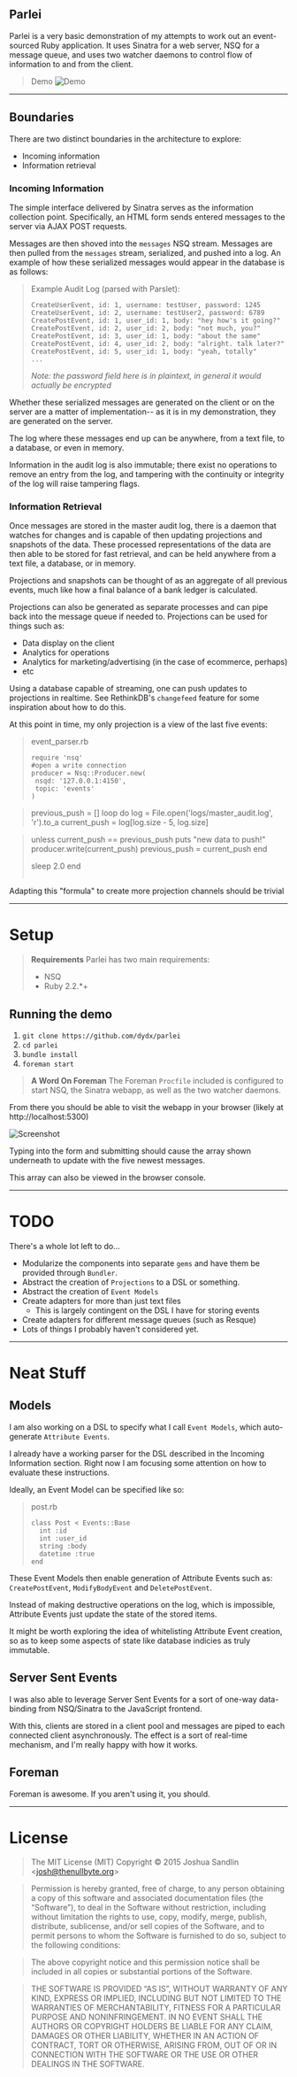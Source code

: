 Parlei
---------
Parlei is a very basic demonstration of my attempts to work out an event-sourced Ruby application. It uses Sinatra for a web server, NSQ for a message queue, and uses two watcher daemons to control flow of information to and from the client.

> Demo
> ![Demo](http://g.recordit.co/fpz0vP62C8.gif)

-----------
## Boundaries
There are two distinct boundaries in the architecture to explore:

* Incoming information
* Information retrieval

### Incoming Information
The simple interface delivered by Sinatra serves as the information collection point. Specifically, an HTML form sends entered messages to the server via AJAX POST requests.

Messages are then shoved into the `messages` NSQ stream. Messages are then pulled from the `messages` stream, serialized, and pushed into a log. An example of how these serialized messages would appear in the database is as follows:

> Example Audit Log (parsed with Parslet):
>```
> CreateUserEvent, id: 1, username: testUser, password: 1245
> CreateUserEvent, id: 2, username: testUser2, password: 6789
> CreatePostEvent, id: 1, user_id: 1, body: "hey how's it going?"
> CreatePostEvent, id: 2, user_id: 2, body: "not much, you?"
> CreatePostEvent, id: 3, user_id: 1, body: "about the same"
> CreatePostEvent, id: 4, user_id: 2, body: "alright. talk later?"
> CreatePostEvent, id: 5, user_id: 1, body: "yeah, totally"
> ...
>```
> *Note: the password field here is in plaintext, in general it would actually be encrypted*

Whether these serialized messages are generated on the client or on the server are a matter of implementation-- as it is in my demonstration, they are generated on the server.

The log where these messages end up can be anywhere, from a text file, to a database, or even in memory.

Information in the audit log is also immutable; there exist no operations to remove an entry from the log, and tampering with the continuity or integrity of the log will raise tampering flags.

### Information Retrieval
Once messages are stored in the master audit log, there is a daemon that watches for changes and is capable of then updating projections and snapshots of the data. These processed representations of the data are then able to be stored for fast retrieval, and can be held anywhere from a text file, a database, or in memory.

Projections and snapshots can be thought of as an aggregate of all previous events, much like how a final balance of a bank ledger is calculated.

Projections can also be generated as separate processes and can pipe back into the message queue if needed to. Projections can be used for things such as:

* Data display on the client
* Analytics for operations
* Analytics for marketing/advertising (in the case of ecommerce, perhaps)
* etc

Using a database capable of streaming, one can push updates to projections in realtime. See RethinkDB's `changefeed` feature for some inspiration about how to do this.

At this point in time, my only projection is a view of the last five events:

> event_parser.rb
> ```
> require 'nsq'
> #open a write connection
>producer = Nsq::Producer.new(
>  nsqd: '127.0.0.1:4150',
>  topic: 'events'
>)

>previous_push = []
>loop do
>  log = File.open('logs/master_audit.log', 'r').to_a
>  current_push = log[log.size - 5, log.size]

>   unless current_push == previous_push
>    puts "new data to push!"
>    producer.write(current_push)
>    previous_push = current_push
>  end
>  
>  sleep 2.0
>end
> ```

Adapting this "formula" to create more projection channels should be trivial

----------
# Setup
> **Requirements**
> Parlei has two main requirements:
> * NSQ
> * Ruby 2.2.*+

## Running the demo

1. `git clone https://github.com/dydx/parlei`
2. `cd parlei`
3. `bundle install`
4. `foreman start`

> **A Word On Foreman**
>The Foreman `Procfile` included is configured to start NSQ, the Sinatra webapp, as well as the two watcher daemons.

From there you should be able to visit the webapp in your browser (likely at http://localhost:5300)

![Screenshot](http://i.imgur.com/PGMURAi.png)

Typing into the form and submitting should cause the array shown underneath to update with the five newest messages.

This array can also be viewed in the browser console. 

---------
# TODO
There's a whole lot left to do...

* Modularize the components into separate `gems` and have them be provided through `Bundler`.
* Abstract the creation of `Projections` to a DSL or something.
* Abstract the creation of `Event Models`
* Create adapters for more than just text files
	* This is largely contingent on the DSL I have for storing events
* Create adapters for different message queues (such as Resque) 
* Lots of things I probably haven't considered yet.

----------
# Neat Stuff

## Models
I am also working on a DSL to specify what I call `Event Models`, which auto-generate `Attribute Events`.

I already have a working parser for the DSL described in the Incoming Information section. Right now I am focusing some attention on how to evaluate these instructions.

Ideally, an Event Model can be specified like so:


> post.rb
> ```
> class Post < Events::Base
>   int :id
>   int :user_id
>   string :body
>   datetime :true
> end 
> ```

These Event Models then enable generation of Attribute Events such as: `CreatePostEvent`, `ModifyBodyEvent` and `DeletePostEvent`.

Instead of making destructive operations on the log, which is impossible, Attribute Events just update the state of the stored items.

It might be worth exploring the idea of whitelisting Attribute Event creation, so as to keep some aspects of state like database indicies as truly immutable.

## Server Sent Events
I was also able to leverage Server Sent Events for a sort of one-way data-binding from NSQ/Sinatra to the JavaScript frontend.

With this, clients are stored in a client pool and messages are piped to each connected client asynchronously. The effect is a sort of real-time mechanism, and I'm really happy with how it works.

## Foreman
Foreman is awesome. If you aren't using it, you should.

--------

# License


>The MIT License (MIT)
Copyright © 2015 Joshua Sandlin <<josh@thenullbyte.org>>

>Permission is hereby granted, free of charge, to any person obtaining a copy of this software and associated documentation files (the “Software”), to deal in the Software without restriction, including without limitation the rights to use, copy, modify, merge, publish, distribute, sublicense, and/or sell copies of the Software, and to permit persons to whom the Software is furnished to do so, subject to the following conditions:

>The above copyright notice and this permission notice shall be included in all copies or substantial portions of the Software.

>THE SOFTWARE IS PROVIDED “AS IS”, WITHOUT WARRANTY OF ANY KIND, EXPRESS OR IMPLIED, INCLUDING BUT NOT LIMITED TO THE WARRANTIES OF MERCHANTABILITY, FITNESS FOR A PARTICULAR PURPOSE AND NONINFRINGEMENT. IN NO EVENT SHALL THE AUTHORS OR COPYRIGHT HOLDERS BE LIABLE FOR ANY CLAIM, DAMAGES OR OTHER LIABILITY, WHETHER IN AN ACTION OF CONTRACT, TORT OR OTHERWISE, ARISING FROM, OUT OF OR IN CONNECTION WITH THE SOFTWARE OR THE USE OR OTHER DEALINGS IN THE SOFTWARE.
